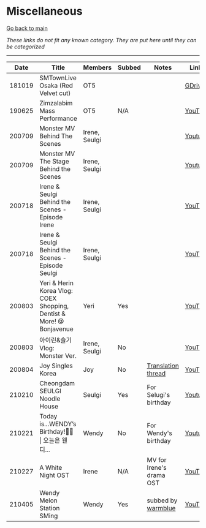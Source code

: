 # Miscellaneous

[Go back to main](./README.md)

_These links do not fit any known category. They are put here until they can be categorized_

___

| Date   | Title                                                                | Members       | Subbed | Notes                                                                              | Links                                                                            |
|--------|----------------------------------------------------------------------|---------------|--------|------------------------------------------------------------------------------------|----------------------------------------------------------------------------------|
| 181019 | SMTownLive Osaka (Red Velvet cut)                                    | OT5           |        |                                                                                    | [GDrive](https://drive.google.com/file/d/12G-qIiL3K5woAVMxdSZg2czRyqonCczx/view) |
| 190625 | Zimzalabim Mass Performance                                          | OT5           | N/A    |                                                                                    | [YouTube](https://youtu.be/YQUWQLKPGEE)                                          |
| 200709 | Monster MV Behind The Scenes                                         | Irene, Seulgi |        |                                                                                    | [Youtube](https://youtu.be/yOPknmFtE20)                                          |
| 200709 | Monster MV The Stage Behind the Scenes                               | Irene, Seulgi |        |                                                                                    | [Youtube](https://youtu.be/t0ZgeCstEm8)                                          |
| 200718 | Irene & Seulgi Behind the Scenes - Episode Irene                     | Irene, Seulgi |        |                                                                                    | [YouTube](https://youtu.be/k7DTUVaDMA0)                                          |
| 200718 | Irene & Seulgi Behind the Scenes - Episode Seulgi                    | Irene, Seulgi |        |                                                                                    | [YouTube](https://youtu.be/2hEuTXD5yZM)                                          |
| 200803 | Yeri & Herin Korea Vlog: COEX Shopping, Dentist & More! @ Bonjavenue | Yeri          | Yes    |                                                                                    | [YouTube](https://youtu.be/Uauhk43d5rQ)                                          |
| 200803 | 아이린&슬기 Vlog: Monster Ver.                                            | Irene, Seulgi | No     |                                                                                    | [YouTube](https://youtu.be/bM8RGirSfdE)                                          |
| 200804 | Joy Singles Korea                                                    | Joy           | No     | [Translation thread](https://twitter.com/ilyerene/status/1290595638036422657?s=21) | [YouTube](https://youtu.be/BJhh_IpAsBo)                                          |
| 210210 | Cheongdam SEULGI Noodle House                                        | Seulgi        | Yes    | For Selugi's birthday                                                              | [Youtube](https://youtu.be/6nSv5HU-kPA)                                          |
| 210221 | Today is...WENDY’s Birthday!🥳💙 \| 오늘은 웬디...                        | Wendy         | No     | For Wendy's birthday                                                               | [Youtube](https://youtu.be/CCJR5yEOuek)                                          |
| 210227 | A White Night OST                                                    | Irene         | N/A    | MV for Irene's drama OST                                                           | [YouTube](https://youtu.be/vnBkl2n2bgw)                                          |
| 210405 | Wendy Melon Station SMing | Wendy | Yes | subbed by [warmblue] | [YouTube](https://youtu.be/4tUa9BBP0rQ) |

[warmblue]:https://www.youtube.com/channel/UC74OVvBafaQKD2RBOvhK_XQ